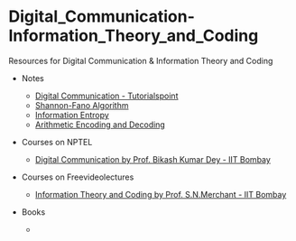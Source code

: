 # Digital_Communication-Information_Theory_and_Coding
Resources for Digital Communication & Information Theory and Coding

- Notes
  - [Digital Communication - Tutorialspoint](https://www.tutorialspoint.com/digital_communication/index.htm)
  - [Shannon-Fano Algorithm](https://www.geeksforgeeks.org/shannon-fano-algorithm-for-data-compression/)
  - [Information Entropy](https://www.geeksforgeeks.org/information-entropy-using-matlab/)
  - [Arithmetic Encoding and Decoding](https://www.geeksforgeeks.org/arithmetic-encoding-and-decoding-using-matlab/)

- Courses on NPTEL
  - [Digital Communication by Prof. Bikash Kumar Dey - IIT Bombay](https://nptel.ac.in/courses/117/101/117101051/#)

- Courses on Freevideolectures
  - [Information Theory and Coding by Prof. S.N.Merchant - IIT Bombay](https://freevideolectures.com/course/3052/information-theory-and-coding)
  
- Books
  - []()

